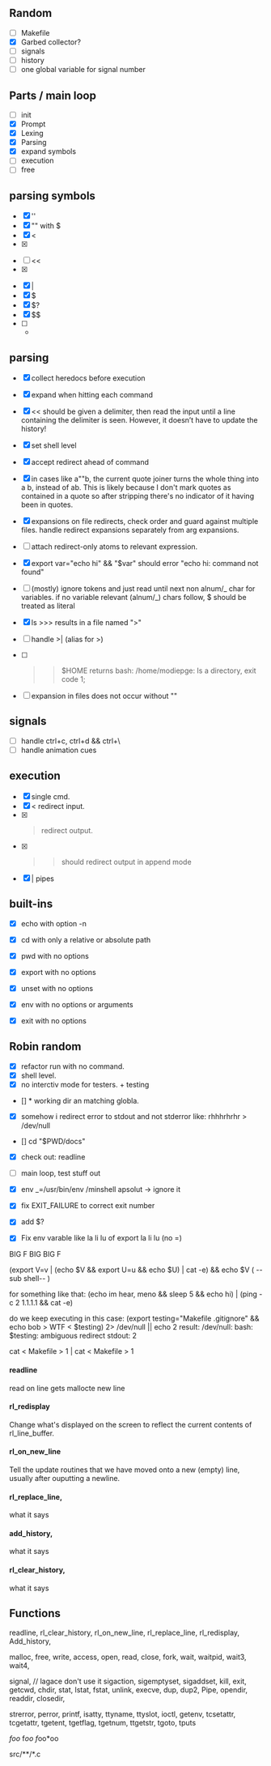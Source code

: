 

## Random
- [ ] Makefile
- [x] Garbed collector?
- [ ] signals
- [ ] history
- [ ] one global variable for signal number

## Parts / main loop
- [ ] init
- [x] Prompt
- [x] Lexing
- [x] Parsing
- [x] expand symbols
- [ ] execution
- [ ] free

## parsing symbols
- [x] ''
- [x] "" with $
- [x] <
- [x] >
- [ ] <<
- [x] >>
- [x] |
- [x] $
- [x] $?
- [x] $$
- [ ] *

## parsing
- [x] collect heredocs before execution
- [x] expand when hitting each command
- [x] << should be given a delimiter, then read the input until a line containing the
delimiter is seen. However, it doesn’t have to update the history!
- [x] set shell level
- [x] accept redirect ahead of command
- [x] in cases like a""b, the current quote joiner turns the whole thing into a b, instead of ab. This is likely because I don't mark quotes as contained in a quote so after stripping there's no indicator of it having been in quotes.
- [x] expansions on file redirects, check order and guard against multiple files. handle redirect expansions separately from arg expansions.
- [ ] attach redirect-only atoms to relevant expression.
- [x] export var="echo hi" && "$var" should error "echo hi: command not found"
- [ ] (mostly) ignore tokens and just read until next non alnum/_ char for variables. if no variable relevant (alnum/_) chars follow, $ should be treated as literal
- [x] ls >>> results in a file named ">"
- [ ] handle >| (alias for >)
- [ ] >> $HOME returns bash: /home/modiepge: Is a directory, exit code 1;
- [ ] expansion in files does not occur without ""


## signals
- [ ] handle ctrl+c, ctrl+d && ctrl+\
- [ ] handle animation cues

## execution
- [x] single cmd.
- [x] < redirect input.
- [x] > redirect output.
- [x] >> should redirect output in append mode
- [x] | pipes

## built-ins
- [x] echo		with option -n
- [x] cd		with only a relative or absolute path
- [x] pwd		with no options
- [x] export	with no options
- [x] unset		with no options
- [x] env		with no options or arguments
- [x] exit		with no options




## Robin random
- [x] refactor run with no command.
- [x] shell level.
- [x] no interctiv mode for testers. + testing
- [] * working dir an matching globla.
- [x] somehow i redirect error to stdout and not stderror like: rhhhrhrhr > /dev/null

- [] cd "$PWD/docs"

- [x] check out: readline
- [ ] main loop, test stuff out

- [x] env _=/usr/bin/env  /minshell apsolut -> ignore it
- [x] fix EXIT_FAILURE to correct exit number

- [x] add $?
- [x] Fix env varable like la li lu   of export la li lu (no =)

BIG F BIG BIG F

(export V=v | (echo $V && export U=u && echo $U) | cat -e) && echo $V
              (        --sub shell--           )

for something like that:
(echo im hear, meno && sleep 5 && echo hi) | (ping -c 2 1.1.1.1 && cat -e)

do we keep executing in this case:
(export testing="Makefile .gitignore" && echo bob > WTF < $testing) 2> /dev/null  || echo 2
result:
/dev/null: bash: $testing: ambiguous redirect
stdout: 2

cat < Makefile > 1 | cat < Makefile > 1




#### readline
read on line gets mallocte new line

#### rl_redisplay
Change what's displayed on the screen to reflect the current contents of rl_line_buffer.

#### rl_on_new_line
Tell the update routines that we have moved onto a new (empty) line, usually after ouputting a newline.

#### rl_replace_line,
what it says
#### add_history,
what it says
#### rl_clear_history,
what it says



## Functions
readline, rl_clear_history, rl_on_new_line,
rl_replace_line, rl_redisplay, Add_history,

malloc, free,
write, access, open, read,
close,
fork,
wait, waitpid, wait3, wait4,

signal, // lagace don't use it
sigaction, sigemptyset, sigaddset, kill,
exit,
getcwd,
chdir, stat, lstat, fstat, unlink,
execve,
dup, dup2, Pipe,
opendir, readdir, closedir,

strerror, perror, printf,
isatty, ttyname, ttyslot, ioctl,
getenv,
tcsetattr, tcgetattr,
tgetent, tgetflag, tgetnum, ttgetstr, tgoto, tputs

*foo*
f*oo
f*oo*oo

src/**/*.c
